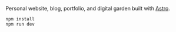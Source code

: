 Personal website, blog, portfolio, and digital garden built with [Astro](https://astro.build).

```
npm install
npm run dev
```
